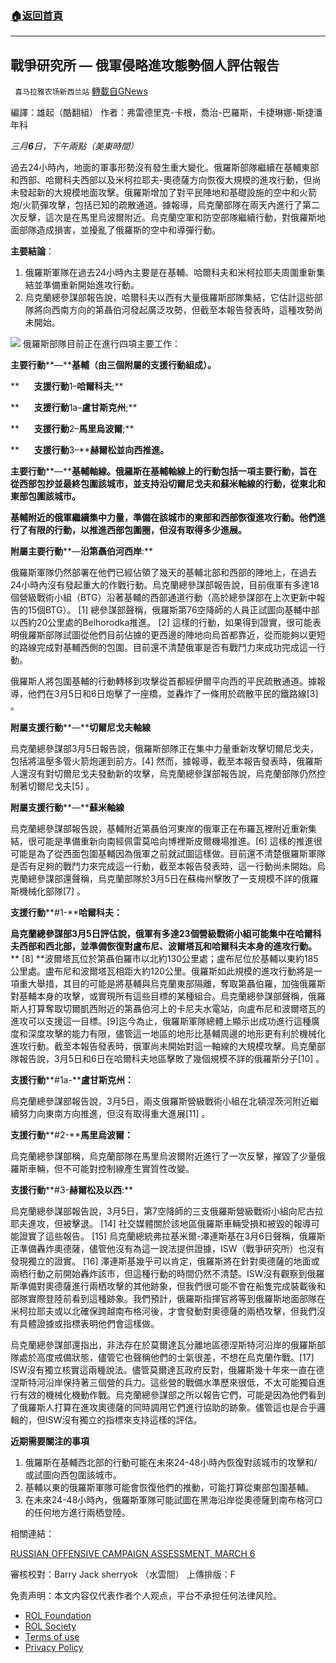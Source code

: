 ###  [:house:返回首頁](https://github.com/ourhimalayas/txt)
---


## 戰爭研究所 — 俄軍侵略進攻態勢個人評估報告
` 喜马拉雅农场新西兰站` [轉載自GNews](https://gnews.org/zh-hans/2131431/)

編譯：雄起（酷翻組）
作者：弗雷德里克-卡根，喬治-巴羅斯，卡捷琳娜-斯捷潘年科

*三月**6**日，下午兩點（美東時間）*

過去24小時內，地面的軍事形勢沒有發生重大變化。俄羅斯部隊繼續在基輔東部和西部、哈爾科夫西部以及米柯拉耶夫-奧德薩方向恢復大規模的進攻行動，但尚未發起新的大規模地面攻擊。俄羅斯增加了對平民陣地和基礎設施的空中和火箭炮/火箭彈攻擊，包括已知的疏散通道。據報導，烏克蘭部隊在兩天內進行了第二次反擊，這次是在馬里烏波爾附近。烏克蘭空軍和防空部隊繼續行動，對俄羅斯地面部隊造成損害，並擾亂了俄羅斯的空中和導彈行動。

**主要結論**：

1. 俄羅斯軍隊在過去24小時內主要是在基輔、哈爾科夫和米柯拉耶夫周圍重新集結並準備重新開始進攻行動。
2. 烏克蘭總參謀部報告說，哈爾科夫以西有大量俄羅斯部隊集結，它估計這些部隊將向西南方向的第聶伯河發起廣泛攻勢，但截至本報告發表時，這種攻勢尚未開始。

![](https://assets.gnews.org/wp-content/uploads/2022/03/1-94.png)
俄羅斯部隊目前正在進行四項主要工作：

**主要行動****—****基輔（由三個附屬的支援行動組成）。**

**      ****支援行動****1–****哈爾科夫****;**

**      ****支援行動****1a–****盧甘斯克州****;**

**      ****支援行動****2–****馬里烏波爾****;**

**      ****支援行動****3–****赫爾松並向西推進。**

**主要行動****—****基輔軸線。俄羅斯在基輔軸線上的行動包括一項主要行動，旨在從西部包抄並最終包圍該城市，並支持沿切爾尼戈夫和蘇米軸線的行動，從東北和東部包圍該城市。**

**基輔附近的俄軍繼續集中力量，準備在該城市的東部和西部恢復進攻行動。他們進行了有限的行動，以推進西部包圍圈，但沒有取得多少進展。**

**附屬主要行動****—****沿第聶伯河西岸****:**

俄羅斯軍隊仍然部署在他們已經佔領了幾天的基輔北部和西部的陣地上，在過去24小時內沒有發起重大的作戰行動。烏克蘭總參謀部報告說，目前俄軍有多達18個營級戰術小組（BTG）沿著基輔的西部通道行動（高於總參謀部在上次更新中報告的15個BTG）。 [1] 總參謀部聲稱，俄羅斯第76空降師的人員正試圖向基輔中部以西約20公里處的Belhorodka推進。 [2] 這樣的行動，如果得到證實，很可能表明俄羅斯部隊試圖從他們目前佔據的更西邊的陣地向烏首都靠近，從而能夠以更短的路線完成對基輔西側的包圍。目前還不清楚俄軍是否有戰鬥力來成功完成這一行動。

俄羅斯人將包圍基輔的行動轉移到攻擊從首都經伊爾平向西的平民疏散通道。據報導，他們在3月5日和6日炮擊了一座橋，並轟炸了一條用於疏散平民的鐵路線[3] 。

**附屬支援行動****—****切爾尼戈夫軸線**

烏克蘭總參謀部3月5日報告說，俄羅斯部隊正在集中力量重新攻擊切爾尼戈夫，包括將溫壓多管火箭炮運到前方。[4] 然而，據報導，截至本報告發表時，俄羅斯人還沒有對切爾尼戈夫發動新的攻擊，烏克蘭總參謀部報告說，烏克蘭部隊仍然控制著切爾尼戈夫[5] 。

**附屬支援行動****—****蘇米軸線**

烏克蘭總參謀部報告說，基輔附近第聶伯河東岸的俄軍正在布羅瓦裡附近重新集結，很可能是準備重新向南經佩雷莫哈向博裡斯皮爾機場推進。[6] 這樣的推進很可能是為了從西面包圍基輔因為俄軍之前就試圖這樣做。目前還不清楚俄羅斯軍隊是否有足夠的戰鬥力來完成這一行動，截至本報告發表時，這一行動尚未開始。烏克蘭總參謀部還聲稱，烏克蘭部隊於3月5日在蘇梅州擊敗了一支規模不詳的俄羅斯機械化部隊[7] 。

**支援行動****#1-****哈爾科夫：**

**烏克蘭總參謀部****3****月****5****日評估說，俄軍有多達****23****個營級戰術小組可能集中在哈爾科夫西部和西北部，並準備恢復對盧布尼、波爾塔瓦和哈爾科夫本身的進攻行動。**** [8] **波爾塔瓦位於第聶伯羅市以北約130公里處；盧布尼位於基輔以東約185公里處。盧布尼和波爾塔瓦相距大約120公里。俄羅斯如此規模的進攻行動將是一項重大舉措，其目的可能是將基輔與烏克蘭東部隔離，奪取第聶伯羅，加強俄羅斯對基輔本身的攻擊，或實現所有這些目標的某種組合。烏克蘭總參謀部聲稱，俄羅斯人打算奪取切爾凱西附近的第聶伯河上的卡尼夫水電站，向盧布尼和波爾塔瓦的進攻可以支援這一目標。[9]迄今為止，俄羅斯軍隊總體上顯示出成功進行這種廣度和深度攻擊的能力有限，儘管這一地區的地形比基輔周邊的地形更有利於機械化進攻行動。截至本報告發表時，俄軍尚未開始對這一軸線的大規模攻擊。烏克蘭部隊報告說，3月5日和6日在哈爾科夫地區擊敗了幾個規模不詳的俄羅斯分子[10] 。

**支援行動****#1a-****盧甘斯克州：**

烏克蘭總參謀部報告說，3月5日，兩支俄羅斯營級戰術小組在北頓涅茨河附近繼續努力向東南方向推進，但沒有取得重大進展[11] 。

**支援行動****#2-****馬里烏波爾：**

烏克蘭總參謀部稱，烏克蘭部隊在馬里烏波爾附近進行了一次反擊，摧毀了少量俄羅斯車輛，但不可能對控制線產生實質性改變。

**支援行動****#3-****赫爾松及以西****:**

烏克蘭總參謀部報告說，3月5日，第7空降師的三支俄羅斯營級戰術小組向尼古拉耶夫進攻，但被擊退。 [14] 社交媒體關於該地區俄羅斯車輛受損和被毀的報導可能證實了這些報告。 [15] 烏克蘭總統弗拉基米爾-澤連斯基在3月6日聲稱，俄羅斯正準備轟炸奧德薩，儘管他沒有為這一說法提供證據，ISW（戰爭研究所）也沒有發現獨立的證實。 [16] 澤連斯基幾乎可以肯定，俄羅斯將在針對奧德薩的地面或兩栖行動之前開始轟炸該市，但這種行動的時間仍然不清楚。ISW沒有觀察到俄羅斯準備對奧德薩進行兩栖攻擊的其他跡象，但我們很可能不會在船隻完成裝載後和部隊實際登陸前看到這種跡象。我們預計，俄羅斯指揮官將等到俄羅斯地面部隊在米柯拉耶夫或以北確保跨越南布格河後，才會發動對奧德薩的兩栖攻擊，但我們沒有具體證據或指標表明他們會這樣做。

烏克蘭總參謀部還指出，非法存在於莫爾達瓦分離地區德涅斯特河沿岸的俄羅斯部隊處於高度戒備狀態，儘管它也聲稱他們的士氣很差，不想在烏克蘭作戰。[17] ISW沒有獨立核實這兩種說法。儘管莫爾達瓦政府反對，俄羅斯幾十年來一直在德涅斯特河沿岸保持著三個營的兵力。這些營的戰備水準歷來很低，不太可能獨自進行有效的機械化機動作戰。烏克蘭總參謀部之所以報告它們，可能是因為他們看到了俄羅斯人打算在進攻奧德薩的同時調用它們進行協助的跡象。儘管這也是合乎邏輯的，但ISW沒有獨立的指標來支持這樣的評估。

**近期需要關注的事項**

1. 俄羅斯在基輔西北部的行動可能在未來24-48小時內恢復對該城市的攻擊和/或試圖向西包圍該城市。
2. 基輔以東的俄羅斯軍隊可能會恢復他們的推動，可能打算從東部包圍基輔。
3. 在未來24-48小時內，俄羅斯軍隊可能試圖在黑海沿岸從奧德薩到南布格河口的任何地方進行兩栖登陸。


相關連結：

[RUSSIAN OFFENSIVE CAMPAIGN ASSESSMENT, MARCH 6](https://www.understandingwar.org/backgrounder/russian-offensive-campaign-assessment-march-6)

審核校對：Barry Jack sherryok （水雲間）
上傳排版：F

 

免责声明：本文内容仅代表作者个人观点，平台不承担任何法律风险。

- [ROL Foundation](https://rolfoundation.org/)
- [ROL Society](https://rolsociety.org/)
- [Terms of use](https://gnews.org/terms-of-use-3/)
- [Privacy Policy](https://gnews.org/privacy-policy/)
